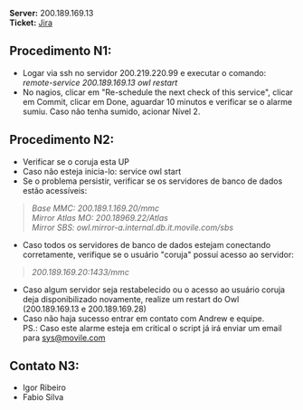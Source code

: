 **Server:** 200.189.169.13   
**Ticket:** [Jira](issues.movile.com)
   
Procedimento N1:
----------------
+ Logar via ssh no servidor 200.219.220.99 e executar o comando: *remote-service 200.189.169.13 owl restart*
+ No nagios, clicar em "Re-schedule the next check of this service", clicar em Commit, clicar em Done, aguardar 10 minutos e verificar se o alarme sumiu. Caso não tenha sumido, acionar Nível 2.

Procedimento N2:
----------------
+ Verificar se o coruja esta UP
+ Caso não esteja inicia-lo: 
service owl start
+ Se o problema persistir, verificar se os servidores de banco de dados estão acessíveis:  
> *Base MMC: 200.189.1.169.20/mmc*  
> *Mirror Atlas MO: 200.18969.22/Atlas*  
> *Mirror SBS: owl.mirror-a.internal.db.it.movile.com/sbs*  
+ Caso todos os servidores de banco de dados estejam conectando corretamente, verifique se o usuário "coruja" possuí acesso ao servidor:  
> *200.189.169.20:1433/mmc*
+ Caso algum servidor seja restabelecido ou o acesso ao usuário coruja deja disponibilizado novamente, realize um restart do Owl (200.189.169.13  e 200.189.169.28)
+ Caso não haja sucesso entrar em contato com Andrew e equipe.  
PS.: Caso este alarme esteja em critical o script já irá enviar um email para sys@movile.com

Contato N3:
-----------
+ Igor Ribeiro
+ Fabio Silva
